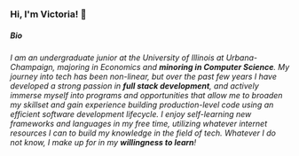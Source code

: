 ### Hi, I'm Victoria! 👋

##### Bio
###### I am an undergraduate junior at the University of Illinois at Urbana-Champaign, majoring in Economics and **minoring in Computer Science**. My journey into tech has been non-linear, but over the past few years I have developed a strong passion in **full stack development**, and actively immerse myself into programs and opportunities that allow me to broaden my skillset and gain experience building production-level code using an efficient software development lifecycle. I enjoy self-learning new frameworks and languages in my free time, utilizing whatever internet resources I can to build my knowledge in the field of tech. Whatever I do not know, I make up for in my **willingness to learn**!


<!--
**vnunez7/vnunez7** is a ✨ _special_ ✨ repository because its `README.md` (this file) appears on your GitHub profile.

Here are some ideas to get you started:

- 🔭 I’m currently working on ... 
- 🌱 I’m currently learning ...
- 👯 I’m looking to collaborate on ...
- 🤔 I’m looking for help with ...
- 💬 Ask me about ...
- 📫 How to reach me: ...
- 😄 Pronouns: ...
- ⚡ Fun fact: ...
-->
